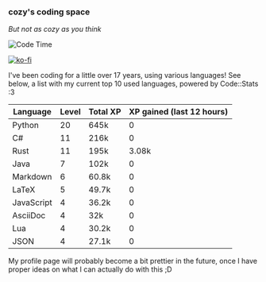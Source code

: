 ### cozy's coding space
*But not as cozy as you think*

![Code Time](https://img.shields.io/endpoint?style=flat&url=https://codetime-api.datreks.com/badge/2173?logoColor=white%26project=%26recentMS=0%26showProject=false)

[![ko-fi](https://ko-fi.com/img/githubbutton_sm.svg)](https://ko-fi.com/J3J75ITL4)

I've been coding for a little over 17 years, using various languages! See below, a list with my current top 10 used languages, powered by Code::Stats :3
    
| Language | Level | Total XP | XP gained (last 12 hours) |
| --- | --- | --- | --- |
| Python | 20 | 645k | 0 |
| C# | 11 | 216k | 0 |
| Rust | 11 | 195k | 3.08k |
| Java | 7 | 102k | 0 |
| Markdown | 6 | 60.8k | 0 |
| LaTeX | 5 | 49.7k | 0 |
| JavaScript | 4 | 36.2k | 0 |
| AsciiDoc | 4 | 32k | 0 |
| Lua | 4 | 30.2k | 0 |
| JSON | 4 | 27.1k | 0 |
    
My profile page will probably become a bit prettier in the future, once I have proper ideas on what I can actually do with this ;D